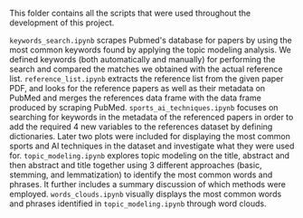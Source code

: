 This folder contains all the scripts that were used throughout the development of this project. 

`keywords_search.ipynb` scrapes Pubmed's database for papers by using the most common keywords found by applying the topic modeling analysis. We defined keywords (both automatically and manually) for performing the search and compared the matches we obtained with the actual reference list. 
`reference_list.ipynb` extracts the reference list from the given paper PDF, and looks for the reference papers as well as their metadata on PubMed and merges the references data frame with the data frame produced by scraping PubMed. 
`sports_ai_techniques.ipynb` focuses on searching for keywords in the metadata of the referenced papers in order to add the required 4 new variables to the references dataset by defining dictionaries. Later two plots were included for displaying the most common sports and AI techniques in the dataset and investigate what they were used for.
`topic_modeling.ipynb` explores topic modeling on the title, abstract and then abstract and title together using 3 different approaches (basic, stemming, and lemmatization) to identify the most common words and phrases. It further includes a summary discussion of which methods were employed. 
`words_clouds.ipynb` visually displays the most common words and phrases identified in `topic_modeling.ipynb` through word clouds.



